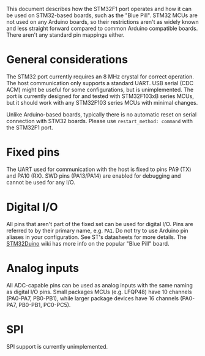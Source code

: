 This document describes how the STM32F1 port operates and how it can be used on
STM32-based boards, such as the "Blue Pill". STM32 MCUs are not used on any
Arduino boards, so their restrictions aren't as widely known and less straight
forward compared to common Arduino compatible boards. There aren't any standard
pin mappings either.

General considerations
======================

The STM32 port currently requires an 8 MHz crystal for correct operation. The
host communication only supports a standard UART. USB serial (CDC ACM) might be
useful for some configurations, but is unimplemented. The port is currently
designed for and tested with STM32F103xB series MCUs, but it should work with
any STM32F103 series MCUs with minimal changes.

Unlike Arduino-based boards, typically there is no automatic reset on serial
connection with STM32 boards. Please use `restart_method: command` with the
STM32F1 port.

Fixed pins
==========

The UART used for communication with the host is fixed to pins PA9 (TX) and PA10
(RX). SWD pins (PA13/PA14) are enabled for debugging and cannot be used for any
I/O.

Digital I/O
===========

All pins that aren't part of the fixed set can be used for digital I/O. Pins are
referred to by their primary name, e.g. `PA1`. Do not try to use Arduino pin
aliases in your configuration. See ST's datasheets for more details. The
[STM32Duino](http://wiki.stm32duino.com/index.php?title=Blue_Pill) wiki has more
info on the popular "Blue Pill" board.

Analog inputs
=============

All ADC-capable pins can be used as analog inputs with the same naming as
digital I/O pins. Small packages MCUs (e.g. LFQP48) have 10 channels (PA0-PA7,
PB0-PB1), while larger package devices have 16 channels (PA0-PA7, PB0-PB1,
PC0-PC5).

SPI
===

SPI support is currently unimplemented.